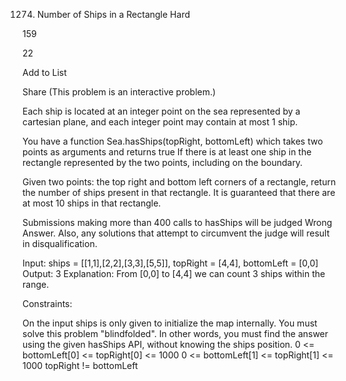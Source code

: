 1274. Number of Ships in a Rectangle
Hard

159

22

Add to List

Share
(This problem is an interactive problem.)

Each ship is located at an integer point on the sea represented by a cartesian plane, and each integer point may contain at most 1 ship.

You have a function Sea.hasShips(topRight, bottomLeft) which takes two points as arguments and returns true If there is at least one ship in the rectangle represented by the two points, including on the boundary.

Given two points: the top right and bottom left corners of a rectangle, return the number of ships present in that rectangle. It is guaranteed that there are at most 10 ships in that rectangle.

Submissions making more than 400 calls to hasShips will be judged Wrong Answer. Also, any solutions that attempt to circumvent the judge will result in disqualification.


Input:
ships = [[1,1],[2,2],[3,3],[5,5]], topRight = [4,4], bottomLeft = [0,0]
Output: 3
Explanation: From [0,0] to [4,4] we can count 3 ships within the range.

Constraints:

On the input ships is only given to initialize the map internally. You must solve this problem "blindfolded". In other words, you must find the answer using the given hasShips API, without knowing the ships position.
0 <= bottomLeft[0] <= topRight[0] <= 1000
0 <= bottomLeft[1] <= topRight[1] <= 1000
topRight != bottomLeft
